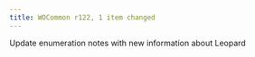 ```yaml
---
title: WOCommon r122, 1 item changed
---
```


Update enumeration notes with new information about Leopard
